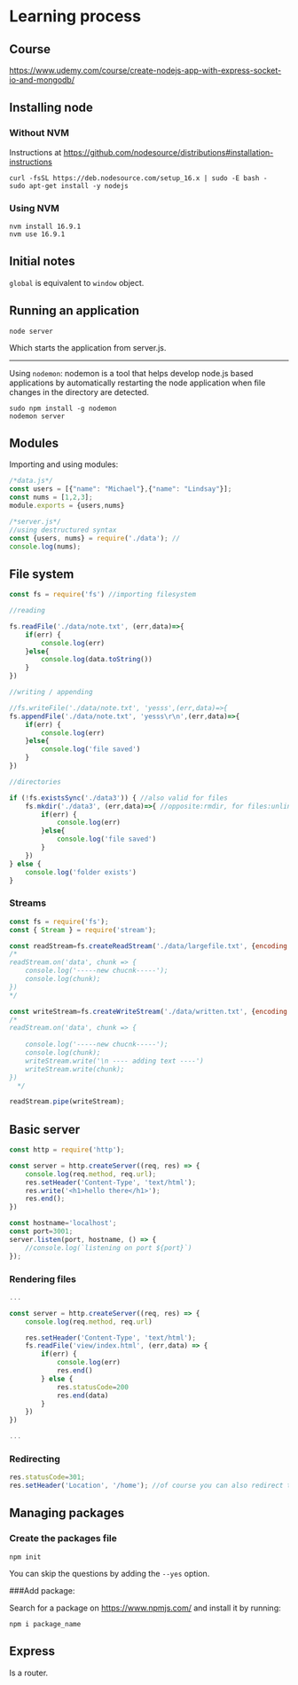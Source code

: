 # Learning process

## Course

https://www.udemy.com/course/create-nodejs-app-with-express-socket-io-and-mongodb/


## Installing node

### Without NVM

Instructions at https://github.com/nodesource/distributions#installation-instructions

```
curl -fsSL https://deb.nodesource.com/setup_16.x | sudo -E bash -
sudo apt-get install -y nodejs
```

### Using NVM
```
nvm install 16.9.1
nvm use 16.9.1
```


## Initial notes

`global` is equivalent to `window` object.


## Running an application

```
node server
```

Which starts the application from server.js.

--- 

Using `nodemon`: nodemon is a tool that helps develop node.js based applications by automatically restarting the node application when file changes in the directory are detected.

```
sudo npm install -g nodemon
nodemon server
```

## Modules

Importing and using modules:

```js
/*data.js*/
const users = [{"name": "Michael"},{"name": "Lindsay"}];
const nums = [1,2,3];
module.exports = {users,nums}

/*server.js*/
//using destructured syntax
const {users, nums} = require('./data'); //
console.log(nums);
```

## File system
```js
const fs = require('fs') //importing filesystem

//reading

fs.readFile('./data/note.txt', (err,data)=>{
    if(err) {
        console.log(err)
    }else{
        console.log(data.toString())
    }
})

//writing / appending

//fs.writeFile('./data/note.txt', 'yesss',(err,data)=>{
fs.appendFile('./data/note.txt', 'yesss\r\n',(err,data)=>{
    if(err) {
        console.log(err)
    }else{
        console.log('file saved')
    }
})

//directories

if (!fs.existsSync('./data3')) { //also valid for files
    fs.mkdir('./data3', (err,data)=>{ //opposite:rmdir, for files:unlink
        if(err) {
            console.log(err)
        }else{
            console.log('file saved')
        }
    })    
} else {
    console.log('folder exists')
}

```

### Streams

```js
const fs = require('fs');
const { Stream } = require('stream');

const readStream=fs.createReadStream('./data/largefile.txt', {encoding:'utf-8'});
/*
readStream.on('data', chunk => {
    console.log('-----new chucnk-----');
    console.log(chunk);
})
*/

const writeStream=fs.createWriteStream('./data/written.txt', {encoding:'utf-8'});
/*
readStream.on('data', chunk => {
    
    console.log('-----new chucnk-----');
    console.log(chunk);
    writeStream.write('\n ---- adding text ----')
    writeStream.write(chunk);
})
  */

readStream.pipe(writeStream);
```

## Basic server

```js
const http = require('http');

const server = http.createServer((req, res) => {
    console.log(req.method, req.url);
    res.setHeader('Content-Type', 'text/html');
    res.write('<h1>hello there</h1>');
    res.end();
})

const hostname='localhost';
const port=3001;
server.listen(port, hostname, () => {
    //console.log(`listening on port ${port}`)
});
```

### Rendering files

```js
...

const server = http.createServer((req, res) => {
    console.log(req.method, req.url)

    res.setHeader('Content-Type', 'text/html');
    fs.readFile('view/index.html', (err,data) => {
        if(err) {
            console.log(err)
            res.end()
        } else {
            res.statusCode=200
            res.end(data)
        }
    })
})

...
```

### Redirecting

```js
res.statusCode=301;
res.setHeader('Location', '/home'); //of course you can also redirect to external pages.
```

## Managing packages

### Create the packages file
```
npm init
```

You can skip the questions by adding the `--yes` option.

###Add package:

Search for a package on https://www.npmjs.com/ and install it by running:

```
npm i package_name
```


## Express

Is a router.